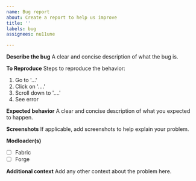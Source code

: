 ```yaml
---
name: Bug report
about: Create a report to help us improve
title: ''
labels: bug
assignees: nu11une

---
```


**Describe the bug**
A clear and concise description of what the bug is.

**To Reproduce**
Steps to reproduce the behavior:
1. Go to '...'
2. Click on '....'
3. Scroll down to '....'
4. See error

**Expected behavior**
A clear and concise description of what you expected to happen.

**Screenshots**
If applicable, add screenshots to help explain your problem.

**Modloader(s)**
 - [ ] Fabric
 - [ ] Forge

**Additional context**
Add any other context about the problem here.
